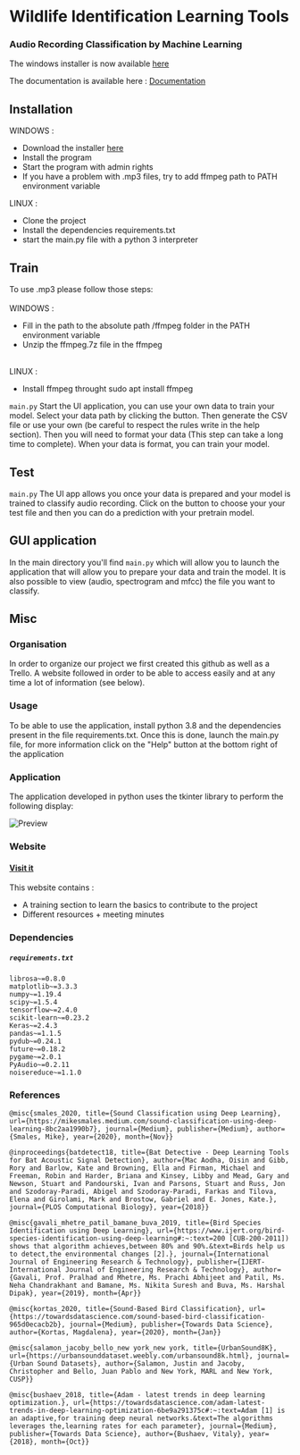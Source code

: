 # Wildlife Identification Learning Tools
### Audio Recording Classification by Machine Learning

The windows installer is now available <a target="_blank" href="https://mega.nz/file/lqpgRLwT#Kgre21TEQT5eKwIenWsLX7IjMV0vtbWxzVcISG-gyrk">here</a>

The documentation is available here : <a target="_blank" href="https://projet.xnh.fr/docs/index.html" title="Documentation">Documentation</a> 

## Installation 

WINDOWS : 
<ul>
  <li>Download the installer <a target="_blank" href="https://mega.nz/file/lqpgRLwT#Kgre21TEQT5eKwIenWsLX7IjMV0vtbWxzVcISG-gyrk">here</a></li>
  <li>Install the program</li>
  <li>Start the program with admin rights</li>
  <li>If you have a problem with .mp3 files, try to add ffmpeg path to PATH environment variable </li>
</ul>

LINUX : 
<ul>
  <li>Clone the project</li>
  <li>Install the dependencies requirements.txt</li>
  <li>start the main.py file with a python 3 interpreter</li>
</ul>


## Train

To use .mp3 please follow those steps: <br>
<br>
WINDOWS :
<ul>
  <li>Fill in the path to the absolute path /ffmpeg folder in the PATH environment variable </li>
  <li>Unzip the ffmpeg.7z file in the ffmpeg</li>
</ul>
<br>
  LINUX :<br>
<ul>
  <li>Install ffmpeg throught sudo apt install ffmpeg </li>
</ul>

`main.py` Start the UI application, you can use your own data to train your model. Select your data path by clicking the button. Then generate the CSV file or use your own (be careful to respect the rules write in the help section). Then you will need to format your data (This step can take a long time to complete). When your data is format, you can train your model.

## Test

`main.py` The UI app allows you once your data is prepared and your model is trained to classify audio recording. Click on the button to choose your your test file and then you can do a prediction with your pretrain model. 

## GUI application

In the main directory you'll find `main.py` which will allow you to launch the application that will allow you to prepare your data and train the model. It is also possible to view (audio, spectrogram and mfcc) the file you want to classify.

## Misc

### Organisation

In order to organize our project we first created this github as well as a Trello. A website followed in order to be able to access easily and at any time a lot of information (see below).

### Usage

To be able to use the application, install python 3.8 and the dependencies present in the file requirements.txt. Once this is done, launch the main.py file, for more information click on the "Help" button at the bottom right of the application

### Application

The application developed in python uses the tkinter library to perform the following display:

![Preview](https://github.com/ThomasCorcoral/Projet_L3/blob/main/img/screen_application.png)


### Website

#### <a target="_blank" href="https://projet.xnh.fr/index.html" title="Site">Visit it</a>

  This website contains :
<ul>
  <li>A training section to learn the basics to contribute to the project</li>
  <li>Different resources + meeting minutes</li>
</ul>
  
### Dependencies 
##### `requirements.txt`

`librosa~=0.8.0`<br>
`matplotlib~=3.3.3`<br>
`numpy~=1.19.4`<br>
`scipy~=1.5.4`<br>
`tensorflow~=2.4.0`<br>
`scikit-learn~=0.23.2`<br>
`Keras~=2.4.3`<br>
`pandas~=1.1.5`<br>
`pydub~=0.24.1`<br>
`future~=0.18.2`<br>
`pygame~=2.0.1`<br>
`PyAudio~=0.2.11`<br>
`noisereduce~=1.1.0`<br>

### References

```
@misc{smales_2020, title={Sound Classification using Deep Learning}, url={https://mikesmales.medium.com/sound-classification-using-deep-learning-8bc2aa1990b7}, journal={Medium}, publisher={Medium}, author={Smales, Mike}, year={2020}, month={Nov}}
```
```
@inproceedings{batdetect18, title={Bat Detective - Deep Learning Tools for Bat Acoustic Signal Detection}, author={Mac Aodha, Oisin and Gibb, Rory and Barlow, Kate and Browning, Ella and Firman, Michael and   Freeman, Robin and Harder, Briana and Kinsey, Libby and Mead, Gary and Newson, Stuart and Pandourski, Ivan and Parsons, Stuart and Russ, Jon and Szodoray-Paradi, Abigel and Szodoray-Paradi, Farkas and Tilova, Elena and Girolami, Mark and Brostow, Gabriel and E. Jones, Kate.}, journal={PLOS Computational Biology}, year={2018}}
```
```
@misc{gavali_mhetre_patil_bamane_buva_2019, title={Bird Species Identification using Deep Learning}, url={https://www.ijert.org/bird-species-identification-using-deep-learning#:~:text=200 [CUB-200-2011]) shows that algorithm achieves,between 80% and 90%.&text=Birds help us to detect,the environmental changes [2].}, journal={International Journal of Engineering Research & Technology}, publisher={IJERT-International Journal of Engineering Research & Technology}, author={Gavali, Prof. Pralhad and Mhetre, Ms. Prachi Abhijeet and Patil, Ms. Neha Chandrakhant and Bamane, Ms. Nikita Suresh and Buva, Ms. Harshal Dipak}, year={2019}, month={Apr}}
```
```
@misc{kortas_2020, title={Sound-Based Bird Classification}, url={https://towardsdatascience.com/sound-based-bird-classification-965d0ecacb2b}, journal={Medium}, publisher={Towards Data Science}, author={Kortas, Magdalena}, year={2020}, month={Jan}}
```
```
@misc{salamon_jacoby_bello_new york_new york, title={UrbanSound8K}, url={https://urbansounddataset.weebly.com/urbansound8k.html}, journal={Urban Sound Datasets}, author={Salamon, Justin and Jacoby, Christopher and Bello, Juan Pablo and New York, MARL and New York, CUSP}}
```
```
@misc{bushaev_2018, title={Adam - latest trends in deep learning optimization.}, url={https://towardsdatascience.com/adam-latest-trends-in-deep-learning-optimization-6be9a291375c#:~:text=Adam [1] is an adaptive,for training deep neural networks.&text=The algorithms leverages the,learning rates for each parameter}, journal={Medium}, publisher={Towards Data Science}, author={Bushaev, Vitaly}, year={2018}, month={Oct}}
```
